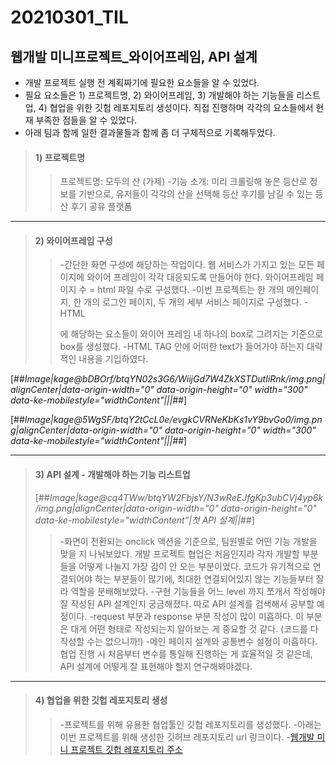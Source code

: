 20210301\_TIL
==============
웹개발 미니프로젝트_와이어프레임, API 설계
----------------------------------------

-   개발 프로젝트 실행 전 계획짜기에 필요한 요소들을 알 수 있었다.
-   필요 요소들은 1) 프로젝트명, 2) 와이어프레임, 3) 개발해야 하는 기능들을 리스트업, 4) 협업을 위한 깃헙 레포지토리 생성이다. 직접 진행하며 각각의 요소들에서 현재 부족한 점들을 알 수 있었다.
-   아래 팀과 함께 일한 결과물들과 함께 좀 더 구체적으로 기록해두었다.


>#### **1) 프로젝트명**
> >  프로젝트명: 모두의 산 (가제)
> >  -기능 소개: 미리 크롤링해 놓은 등산로 정보를 기반으로, 유저들이 각각의 산을 선택해 등산 후기를 남길 수 있는 등산 후기 공유 플랫폼
***
>#### **2) 와이어프레임 구성**
>   > -간단한 화면 구성에 해당하는 작업이다. 웹 서비스가 가지고 있는 모든 페이지에 와이어 프레임이 각각 대응되도록 만들어야 한다. 와이어프레임 페이지 수 = html 파일 수로 구성했다.
>   > -이번 프로젝트는 한 개의 메인페이지, 한 개의 로그인 페이지, 두 개의 세부 서비스 페이지로 구성했다.
>   > -HTML <div>에 해당하는 요소들이 와이어 프레임 내 하나의 box로 그려지는 기준으로 box를 생성했다.
>   > -HTML TAG 안에 어떠한 text가 들어가야 하는지 대략적인 내용을 기입하였다.


[##_Image|kage@bDBOrf/btqYN02s3G6/WiijGd7W4ZkXSTDutIiRnk/img.png|alignCenter|data-origin-width="0" data-origin-height="0" width="300" data-ke-mobilestyle="widthContent"|||_##]

[##_Image|kage@5WgSF/btqY2tCcL0e/evgkCVRNeKbKs1vY9bvGo0/img.png|alignCenter|data-origin-width="0" data-origin-height="0" width="300" data-ke-mobilestyle="widthContent"|||_##]

***

>#### **3) API 설계 - 개발해야 하는 기능 리스트업**
>[##_Image|kage@cq4TWw/btqYW2FbjsY/N3wReEJfgKp3ubCVj4yp6k/img.png|alignCenter|data-origin-width="0" data-origin-height="0" data-ke-mobilestyle="widthContent"|첫 API 설계||_##]
>   >-화면이 전환되는 onclick 액션을 기준으로, 팀원별로 어떤 기능 개발을 맞을 지 나눠보았다. 개발 프로젝트 협업은 처음인지라 각자 개발할 부분들을 어떻게 나눌지 가장 감이 안 오는 부분이었다. 코드가 유기적으로 연결되어야 하는 부분들이 많기에, 최대한 연결되어있지 않는 기능들부터 잘라 역할을 분배해보았다.
>   >-구현 기능들을 어느 level 까지 쪼개서 작성해야 잘 작성된 API 설계인지 궁금해졌다. 따로 API 설계를 검색해서 공부할 예정이다.
>   >-request 부분과 response 부분 작성이 많이 미흡하다. 이 부분은 대게 어떤 형태로 작성되는지 알아보는 게 중요할 것 같다. (코드를 다 작성할 수는 없으니까!)
>   >-메인 페이지 설계와 공통변수 설정이 미흡하다. 협업 진행 시 처음부터 변수를 통일해 진행하는 게 효율적일 것 같은데, API 설계에 어떻게 잘 표현해야 할지 연구해봐야겠다.

***

>#### **4) 협업을 위한 깃헙 레포지토리 생성**
>   >-프로젝트를 위해 유용한 협업툴인 깃헙 레포지토리를 생성했다.
>   >-아래는 이번 프로젝트를 위해 생성한 깃허브 레포지토리 url 링크이다.
>   >-[웹개발 미니 프로젝트 깃헙 레포지토리 주소](https://github.com/joychae/hh99_Webproject_w1.git)